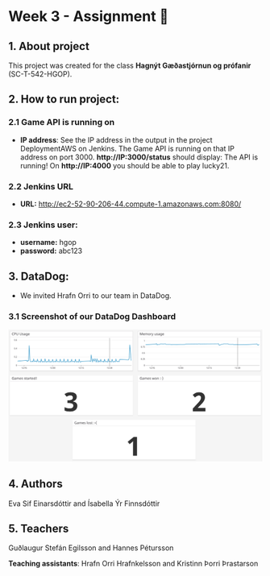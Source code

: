 # Week 3 - Assignment :cherry_blossom:

## 1. About project

This project was created for the class **Hagnýt Gæðastjórnun og prófanir** (SC-T-542-HGOP).

## 2. How to run project:

### 2.1 Game API is running on

- **IP address**: See the IP address in the output in the project DeploymentAWS on Jenkins. The Game API is running on that IP address on port 3000. **http://IP:3000/status** should display: The API is running!
  On **http://IP:4000** you should be able to play lucky21.

### 2.2 Jenkins URL

- **URL:** http://ec2-52-90-206-44.compute-1.amazonaws.com:8080/

### 2.3 Jenkins user:

- **username:** hgop
- **password:** abc123

## 3. DataDog:

- We invited Hrafn Orri to our team in DataDog.

### 3.1 Screenshot of our DataDog Dashboard

![DatadogDashboard](./DatadogDashboard.png)

## 4. Authors

Eva Sif Einarsdóttir and Ísabella Ýr Finnsdóttir

## 5. Teachers

Guðlaugur Stefán Egilsson and Hannes Pétursson

**Teaching assistants**:
Hrafn Orri Hrafnkelsson and Kristinn Þorri Þrastarson
